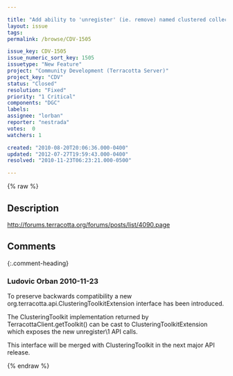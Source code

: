 ```yaml
---

title: "Add ability to 'unregister' (ie. remove) named clustered collections fetched using the ClusteringToolkit"
layout: issue
tags: 
permalink: /browse/CDV-1505

issue_key: CDV-1505
issue_numeric_sort_key: 1505
issuetype: "New Feature"
project: "Community Development (Terracotta Server)"
project_key: "CDV"
status: "Closed"
resolution: "Fixed"
priority: "1 Critical"
components: "DGC"
labels: 
assignee: "lorban"
reporter: "nestrada"
votes:  0
watchers: 1

created: "2010-08-20T20:06:36.000-0400"
updated: "2012-07-27T19:59:43.000-0400"
resolved: "2010-11-23T06:23:21.000-0500"

---
```




{% raw %}



## Description

<div markdown="1" class="description">

http://forums.terracotta.org/forums/posts/list/4090.page

</div>

## Comments


{:.comment-heading}
### **Ludovic Orban** <span class="date">2010-11-23</span>

<div markdown="1" class="comment">

To preserve backwards compatibility a new org.terracotta.api.ClusteringToolkitExtension interface has been introduced.

The ClusteringToolkit implementation returned by TerracottaClient.getToolkit() can be cast to ClusteringToolkitExtension which exposes the new unregister\1 API calls.

This interface will be merged with ClusteringToolkit in the next major API release.

</div>



{% endraw %}
